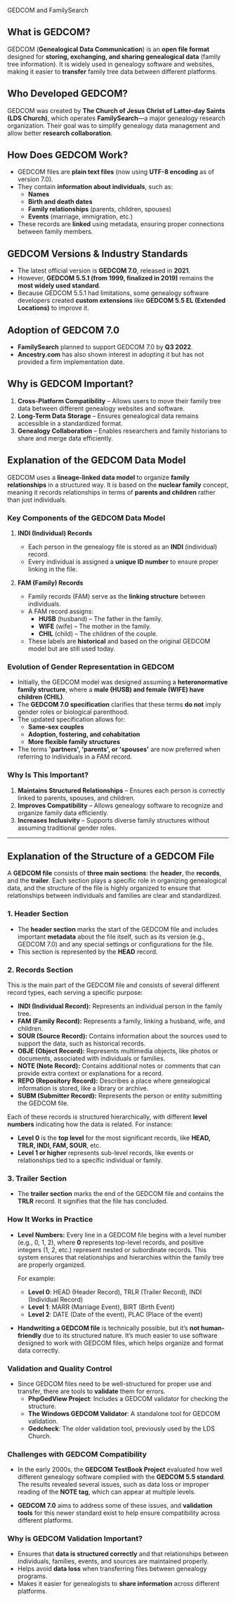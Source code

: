 GEDCOM and FamilySearch

## **What is GEDCOM?**
GEDCOM (**Genealogical Data Communication**) is an **open file format** designed for **storing, exchanging, and sharing genealogical data** (family tree information). It is widely used in genealogy software and websites, making it easier to **transfer** family tree data between different platforms.

## **Who Developed GEDCOM?**
GEDCOM was created by **The Church of Jesus Christ of Latter-day Saints (LDS Church)**, which operates **FamilySearch**—a major genealogy research organization. Their goal was to simplify genealogy data management and allow better **research collaboration**.

## **How Does GEDCOM Work?**
- GEDCOM files are **plain text files** (now using **UTF-8 encoding** as of version 7.0).
- They contain **information about individuals**, such as:
  - **Names**
  - **Birth and death dates**
  - **Family relationships** (parents, children, spouses)
  - **Events** (marriage, immigration, etc.)
- These records are **linked** using metadata, ensuring proper connections between family members.

## **GEDCOM Versions & Industry Standards**
- The latest official version is **GEDCOM 7.0**, released in **2021**.
- However, **GEDCOM 5.5.1 (from 1999, finalized in 2019)** remains the **most widely used standard**.
- Because GEDCOM 5.5.1 had limitations, some genealogy software developers created **custom extensions** like **GEDCOM 5.5 EL (Extended Locations)** to improve it.

## **Adoption of GEDCOM 7.0**
- **FamilySearch** planned to support GEDCOM 7.0 by **Q3 2022**.
- **Ancestry.com** has also shown interest in adopting it but has not provided a firm implementation date.

## **Why is GEDCOM Important?**
1. **Cross-Platform Compatibility** – Allows users to move their family tree data between different genealogy websites and software.
2. **Long-Term Data Storage** – Ensures genealogical data remains accessible in a standardized format.
3. **Genealogy Collaboration** – Enables researchers and family historians to share and merge data efficiently.

## **Explanation of the GEDCOM Data Model**  

GEDCOM uses a **lineage-linked data model** to organize **family relationships** in a structured way. It is based on the **nuclear family** concept, meaning it records relationships in terms of **parents and children** rather than just individuals.  

### **Key Components of the GEDCOM Data Model**  
1. **INDI (Individual) Records**  
   - Each person in the genealogy file is stored as an **INDI** (individual) record.  
   - Every individual is assigned a **unique ID number** to ensure proper linking in the file.  

2. **FAM (Family) Records**  
   - Family records (FAM) serve as the **linking structure** between individuals.  
   - A FAM record assigns:  
     - **HUSB** (husband) – The father in the family.  
     - **WIFE** (wife) – The mother in the family.  
     - **CHIL** (child) – The children of the couple.  
   - These labels are **historical** and based on the original GEDCOM model but are still used today.  

### **Evolution of Gender Representation in GEDCOM**  
- Initially, the GEDCOM model was designed assuming a **heteronormative family structure**, where a **male (HUSB) and female (WIFE) have children (CHIL)**.  
- The **GEDCOM 7.0 specification** clarifies that these terms **do not** imply gender roles or biological parenthood.  
- The updated specification allows for:  
  - **Same-sex couples**  
  - **Adoption, fostering, and cohabitation**  
  - **More flexible family structures**  
- The terms **'partners', 'parents', or 'spouses'** are now preferred when referring to individuals in a FAM record.  

### **Why Is This Important?**  
1. **Maintains Structured Relationships** – Ensures each person is correctly linked to parents, spouses, and children.  
2. **Improves Compatibility** – Allows genealogy software to recognize and organize family data efficiently.  
3. **Increases Inclusivity** – Supports diverse family structures without assuming traditional gender roles.  

---
## **Explanation of the Structure of a GEDCOM File**

A **GEDCOM file** consists of **three main sections**: the **header**, the **records**, and the **trailer**. Each section plays a specific role in organizing genealogical data, and the structure of the file is highly organized to ensure that relationships between individuals and families are clear and standardized.

### **1. Header Section**  
- The **header section** marks the start of the GEDCOM file and includes important **metadata** about the file itself, such as its version (e.g., GEDCOM 7.0) and any special settings or configurations for the file.  
- This section is represented by the **HEAD** record.

### **2. Records Section**  
This is the main part of the GEDCOM file and consists of several different record types, each serving a specific purpose:  

- **INDI (Individual Record):** Represents an individual person in the family tree.  
- **FAM (Family Record):** Represents a family, linking a husband, wife, and children.  
- **SOUR (Source Record):** Contains information about the sources used to support the data, such as historical records.  
- **OBJE (Object Record):** Represents multimedia objects, like photos or documents, associated with individuals or families.  
- **NOTE (Note Record):** Contains additional notes or comments that can provide extra context or explanations for a record.  
- **REPO (Repository Record):** Describes a place where genealogical information is stored, like a library or archive.  
- **SUBM (Submitter Record):** Represents the person or entity submitting the GEDCOM file.

Each of these records is structured hierarchically, with different **level numbers** indicating how the data is related. For instance:  
- **Level 0** is the **top level** for the most significant records, like **HEAD, TRLR, INDI, FAM, SOUR**, etc.
- **Level 1 or higher** represents sub-level records, like events or relationships tied to a specific individual or family.

### **3. Trailer Section**  
- The **trailer section** marks the end of the GEDCOM file and contains the **TRLR** record. It signifies that the file has concluded.

### **How It Works in Practice**
- **Level Numbers:** Every line in a GEDCOM file begins with a level number (e.g., 0, 1, 2), where **0** represents top-level records, and positive integers (1, 2, etc.) represent nested or subordinate records. This system ensures that relationships and hierarchies within the family tree are properly organized.
  
  For example:  
  - **Level 0**: HEAD (Header Record), TRLR (Trailer Record), INDI (Individual Record)
  - **Level 1**: MARR (Marriage Event), BIRT (Birth Event)
  - **Level 2**: DATE (Date of the event), PLAC (Place of the event)
  
- **Handwriting a GEDCOM file** is technically possible, but it’s **not human-friendly** due to its structured nature. It’s much easier to use software designed to work with GEDCOM files, which helps organize and format data correctly.

### **Validation and Quality Control**
- Since GEDCOM files need to be well-structured for proper use and transfer, there are tools to **validate** them for errors.
  - **PhpGedView Project**: Includes a GEDCOM validator for checking the structure.
  - **The Windows GEDCOM Validator**: A standalone tool for GEDCOM validation.
  - **Gedcheck**: The older validation tool, previously used by the LDS Church.

### **Challenges with GEDCOM Compatibility**  
- In the early 2000s, the **GEDCOM TestBook Project** evaluated how well different genealogy software complied with the **GEDCOM 5.5 standard**. The results revealed several issues, such as data loss or improper reading of the **NOTE tag**, which can appear at multiple levels.
  
- **GEDCOM 7.0** aims to address some of these issues, and **validation tools** for this newer standard exist to help ensure compatibility across different platforms.

### **Why is GEDCOM Validation Important?**
- Ensures that **data is structured correctly** and that relationships between individuals, families, events, and sources are maintained properly.
- Helps avoid **data loss** when transferring files between genealogy programs.
- Makes it easier for genealogists to **share information** across different platforms.
